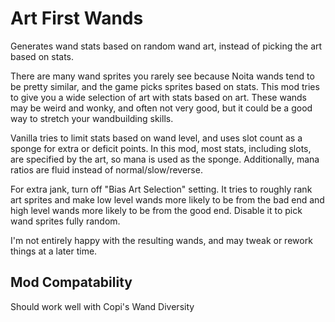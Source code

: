 # Art First Wands

Generates wand stats based on random wand art, instead of picking the art based on stats.

There are many wand sprites you rarely see because Noita wands tend to be pretty similar, and the game picks sprites based on stats. This mod tries to give you a wide selection of art with stats based on art. These wands may be weird and wonky, and often not very good, but it could be a good way to stretch your wandbuilding skills.

Vanilla tries to limit stats based on wand level, and uses slot count as a sponge for extra or deficit points. In this mod, most stats, including slots, are specified by the art, so mana is used as the sponge. Additionally, mana ratios are fluid instead of normal/slow/reverse.

For extra jank, turn off "Bias Art Selection" setting. It tries to roughly rank art sprites and make low level wands more likely to be from the bad end and high level wands more likely to be from the good end. Disable it to pick wand sprites fully random.

I'm not entirely happy with the resulting wands, and may tweak or rework things at a later time.

## Mod Compatability

Should work well with Copi's Wand Diversity

